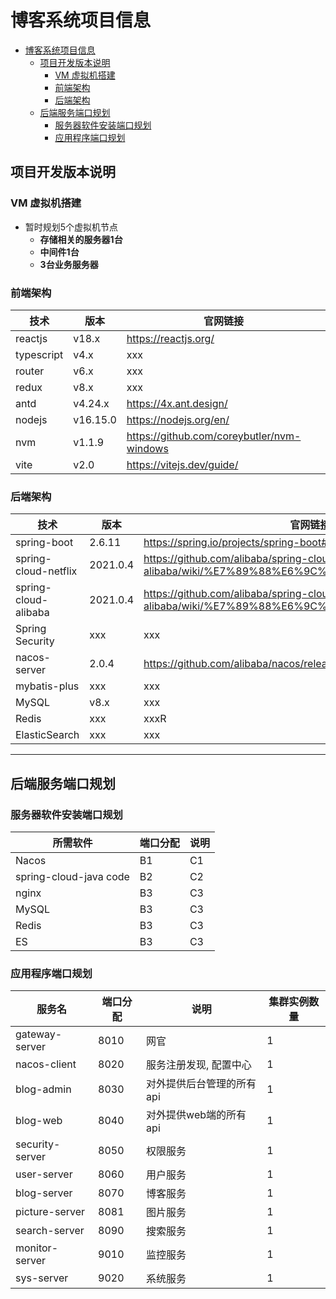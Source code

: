 # 博客系统项目信息

<!-- @import "[TOC]" {cmd="toc" depthFrom=1 depthTo=6 orderedList=false} -->

<!-- code_chunk_output -->

- [博客系统项目信息](#博客系统项目信息)
  - [项目开发版本说明](#项目开发版本说明)
    - [VM 虚拟机搭建](#vm-虚拟机搭建)
    - [前端架构](#前端架构)
    - [后端架构](#后端架构)
  - [后端服务端口规划](#后端服务端口规划)
    - [服务器软件安装端口规划](#服务器软件安装端口规划)
    - [应用程序端口规划](#应用程序端口规划)

<!-- /code_chunk_output -->

## 项目开发版本说明

### VM 虚拟机搭建

* 暂时规划5个虚拟机节点
  * **存储相关的服务器1台**
  * **中间件1台**
  * **3台业务服务器**

### 前端架构

技术 | 版本 | 官网链接
---------|----------|---------
 reactjs | v18.x | https://reactjs.org/
 typescript | v4.x | xxx 
 router | v6.x | xxx
 redux | v8.x | xxx
 antd | v4.24.x | https://4x.ant.design/
 nodejs | v16.15.0 | https://nodejs.org/en/
 nvm | v1.1.9 | https://github.com/coreybutler/nvm-windows
 vite | v2.0 | https://vitejs.dev/guide/

### 后端架构

技术 | 版本 | 官网链接
---------|----------|---------
spring-boot | 2.6.11 | https://spring.io/projects/spring-boot#learn
spring-cloud-netflix | 2021.0.4 | https://github.com/alibaba/spring-cloud-alibaba/wiki/%E7%89%88%E6%9C%AC%E8%AF%B4%E6%98%8E
spring-cloud-alibaba | 2021.0.4 | https://github.com/alibaba/spring-cloud-alibaba/wiki/%E7%89%88%E6%9C%AC%E8%AF%B4%E6%98%8E
Spring Security | xxx | xxx
nacos-server | 2.0.4 | https://github.com/alibaba/nacos/releases/tag/2.0.4
mybatis-plus | xxx | xxx
MySQL | v8.x | xxx
Redis | xxx |xxxR
ElasticSearch | xxx | xxx

----

## 后端服务端口规划

### 服务器软件安装端口规划


所需软件 | 端口分配 | 说明
---------|----------|---------
 Nacos | B1 | C1
 spring-cloud-java code | B2 | C2
 nginx | B3 | C3
 MySQL | B3 | C3
 Redis | B3 | C3
 ES | B3 | C3

### 应用程序端口规划

服务名 | 端口分配 | 说明 | 集群实例数量
---------|----------|---------|---------
 gateway-server | 8010 | 网官 | 1
 nacos-client | 8020 | 服务注册发现, 配置中心 | 1
 blog-admin | 8030 | 对外提供后台管理的所有api | 1
 blog-web | 8040 | 对外提供web端的所有api | 1
 security-server | 8050 | 权限服务 | 1
 user-server | 8060 | 用户服务 | 1
 blog-server | 8070 | 博客服务 | 1
 picture-server | 8081 | 图片服务 | 1
 search-server | 8090 | 搜索服务 | 1
 monitor-server | 9010 | 监控服务 | 1
 sys-server | 9020 | 系统服务 | 1
